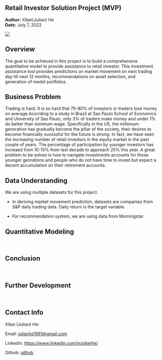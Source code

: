 ## Retail Investor Solution Project (MVP)

**Author:** Xibei(Julian) He
<br>
**Date:** July 7, 2022

![](https://www.ameriprise.com/binaries/content/gallery/ampcom/products/amp_facet_orange_prod.png)

## Overview

The goal to be achieved in this project is to build a comprehensive quantitative model to provide assistance to retail investor. 
This investment assistance tool provides predicitons on market movement on next trading day till next 12 months, recommendations on asset selection, and generation of model portfolios.  

## Business Problem

Trading is hard. It is so hard that 70-80% of investors or traders lose money on average.Acorrding to a study in Brazil at Sao Paulo School of Economics and University of Sao Paulo, only 3% of traders make money and under 1% do better than minimum wage. Specifically in the US, the millenium generation has gradually become the pillar of the society, their desires to become financially sucessful for the future is strong. In fact, we have seen the increasing number of retail investors in the equity market in the past couple of years. The percentage of participation by younger investors has increaed from 10-15% from last decade to approach 25% this year. A great problem to be solves is how to navigate investments accounts for those younger genrations and people who do not have time to invest but expect a decent accumulation on their retirement accounts.

## Data Understanding

We are using multiple datasets for this project.
- In deriving market movement prediction, datasets are companies from S&P daily trading data. Daily return is the target variable.

- For recommendation system, we are using data from Morningstar. 

## Quantitative Modeling

<br>

## Conclusion

<br>

## Further Development

<br>

## Contact Info

Xibei (Julian) He: 

Email: julianhe1991@gmail.com

Linkedin: https://www.linkedin.com/in/xibeihe/

Github: [github](https://github.com/JulianHe1991)


